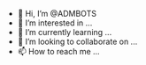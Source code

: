 - 👋 Hi, I’m @ADMBOTS
- 👀 I’m interested in ...
- 🌱 I’m currently learning ...
- 💞️ I’m looking to collaborate on ...
- 📫 How to reach me ...

<!---
ADMBOTS/ADMBOTS is a ✨ special ✨ repository because its `README.md` (this file) appears on your GitHub profile.
You can click the Preview link to take a look at your changes.
--->
